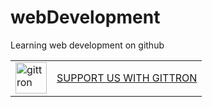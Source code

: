 # webDevelopment
Learning web development on github

<table border="0"><tr>  <td><a href="https://gittron.me/bots/0x5195bd35ca30f1afee92342602e6f106"><img src="https://s3.amazonaws.com/od-flat-svg/0x5195bd35ca30f1afee92342602e6f106.png" alt="gittron" width="50"/></a></td><td><a href="https://gittron.me/bots/0x5195bd35ca30f1afee92342602e6f106">SUPPORT US WITH GITTRON</a></td></tr></table>
